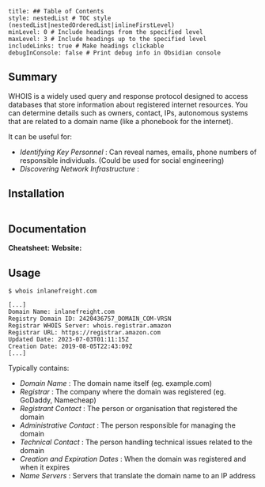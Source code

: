```table-of-contents
title: ## Table of Contents
style: nestedList # TOC style (nestedList|nestedOrderedList|inlineFirstLevel)
minLevel: 0 # Include headings from the specified level
maxLevel: 3 # Include headings up to the specified level
includeLinks: true # Make headings clickable
debugInConsole: false # Print debug info in Obsidian console
```

## Summary
WHOIS is a widely used query and response protocol designed to access databases that store information about registered internet resources. You can determine details such as owners, contact, IPs, autonomous systems that are related to a domain name (like a phonebook for the internet).

It can be useful for:
- *Identifying Key Personnel* : Can reveal names, emails, phone numbers of responsible individuals. (Could be used for social engineering)
- *Discovering Network Infrastructure* : 

## Installation
```

```

## Documentation
**Cheatsheet:** 
**Website:** 
## Usage
```shell
$ whois inlanefreight.com

[...]
Domain Name: inlanefreight.com
Registry Domain ID: 2420436757_DOMAIN_COM-VRSN
Registrar WHOIS Server: whois.registrar.amazon
Registrar URL: https://registrar.amazon.com
Updated Date: 2023-07-03T01:11:15Z
Creation Date: 2019-08-05T22:43:09Z
[...]
```

Typically contains:
- *Domain Name* : The domain name itself (eg. example.com)
- *Registrar* : The company where the domain was registered (eg. GoDaddy, Namecheap)
- *Registrant Contact* : The person or organisation that registered the domain
- *Administrative Contact* : The person responsible for managing the domain
- *Technical Contact* : The person handling technical issues related to the domain
- *Creation and Expiration Dates* : When the domain was registered and when it expires
- *Name Servers* : Servers that translate the domain name to an IP address